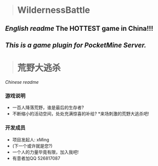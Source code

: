 > # **WildernessBattle**
*English readme*
**The HOTTEST game in China!!!**
---
*This is a game plugin for PocketMine Server.*
---
> # **荒野大逃杀**
*Chinese readme*
### 游戏说明
* 一百人降落荒野，谁是最后的生存者?
* 不断缩小的活动空间，处处充满惊喜的补给?
*来场刺激的荒野大逃杀吧!
### 开发成员
* 项目发起人: xMing
* (下一个或许就是您?)
* 一个人的力量毕竟有限，加入我吧!
* 有意者加QQ 526817087